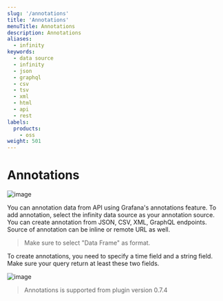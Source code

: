 ```yaml
---
slug: '/annotations'
title: 'Annotations'
menuTitle: Annotations
description: Annotations
aliases:
  - infinity
keywords:
  - data source
  - infinity
  - json
  - graphql
  - csv
  - tsv
  - xml
  - html
  - api
  - rest
labels:
  products:
    - oss
weight: 501
---
```


# Annotations

![image](https://user-images.githubusercontent.com/153843/122909970-9de67200-d34d-11eb-96d3-2c236d8a7a5d.png#center)

You can annotation data from API using Grafana's annotations feature. To add annotation, select the infinity data source as your annotation source. You can create annotation from JSON, CSV, XML, GraphQL endpoints. Source of annotation can be inline or remote URL as well.

> Make sure to select "Data Frame" as format.

To create annotations, you need to specify a time field and a string field. Make sure your query return at least these two fields.

![image](https://user-images.githubusercontent.com/153843/122910054-b191d880-d34d-11eb-9077-14a3b260c333.png#center)

> Annotations is supported from plugin version 0.7.4
